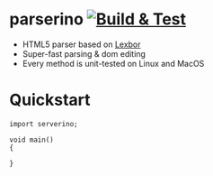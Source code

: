 # parserino [![Build & Test](https://github.com/trikko/parserino/actions/workflows/d.yml/badge.svg)](https://github.com/trikko/parserino/actions/workflows/d.yml)
* HTML5 parser based on [Lexbor](https://github.com/lexbor/lexbor)
* Super-fast parsing & dom editing
* Every method is unit-tested on Linux and MacOS

# Quickstart

```
import serverino;

void main()
{
   
}
```
